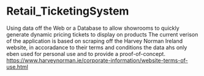 # Retail_TicketingSystem
Using data off the Web or a Database to allow showrooms to quickly generate dynamic pricing tickets to display on products
The current verison of the application is based on scraping off the Harvey Norman Ireland website, in accoradance to their terms and conditions the data ahs only eben used for personal use and to provide a proof-of-concept.
https://www.harveynorman.ie/corporate-information/website-terms-of-use.html

